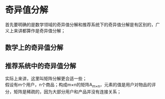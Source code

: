 奇异值分解
====
首先要明确的是数学领域的奇异值分解和推荐系统下的奇异值分解是有区别的，广义上来讲都算作是奇异值分解；

## 数学上的奇异值分解

## 推荐系统中的奇异值分解
实际上来讲，这里叫矩阵分解更合适一些；<br>
假设有m个用户，n个商品；构成m×n的矩阵A<sub>m×n</sub>，元素的值是用户对物品的评分，矩阵是稀疏的，因为大部分用户和产品并没有连接关系；
